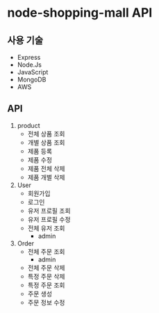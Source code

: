 # node-shopping-mall API
## 사용 기술
- Express
- Node.Js
- JavaScript
- MongoDB
- AWS

## API
1. product
   - 전체 상품 조회
   - 개별 상품 조회
   - 제품 등록
   - 제품 수정
   - 제품 전체 삭제
   - 제품 개별 삭제
2. User
   - 회원가입
   - 로그인
   - 유저 프로필 조회
   - 유저 프로필 수정
   - 전체 유저 조회
      - admin
3. Order
   - 전체 주문 조회
      - admin
   - 전체 주문 삭제
   - 특정 주문 삭제
   - 특정 주문 조회
   - 주문 생성
   - 주문 정보 수정
